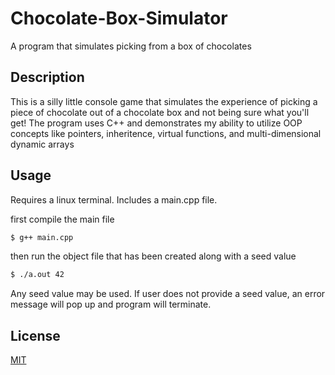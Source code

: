 # Chocolate-Box-Simulator
A program that simulates picking from a box of chocolates

## Description

This is a silly little console game that simulates the experience of picking a piece of chocolate out of a chocolate box and not being sure what you'll get! The program uses C++ and demonstrates my ability to utilize OOP concepts like pointers, inheritence, virtual functions, and multi-dimensional dynamic arrays

## Usage

Requires a linux terminal. Includes a main.cpp file. 

first compile the main file

```bash
$ g++ main.cpp
```

then run the object file that has been created along with a seed value

```bash
$ ./a.out 42
```

Any seed value may be used. If user does not provide a seed value, an error message will pop up and program will terminate. 

## License
[MIT](https://choosealicense.com/licenses/mit/)
